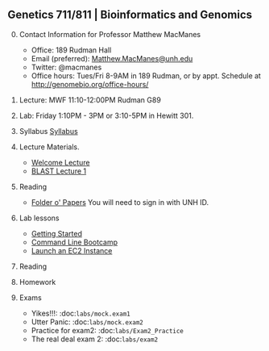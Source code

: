## Genetics 711/811 | Bioinformatics and Genomics

0. Contact Information for Professor Matthew MacManes

    - Office: 189 Rudman Hall
    - Email (preferred): Matthew.MacManes@unh.edu
    - Twitter: @macmanes
    - Office hours: Tues/Fri 8-9AM in 189 Rudman, or by appt. Schedule at http://genomebio.org/office-hours/

1. Lecture: MWF 11:10-12:00PM Rudman G89

2. Lab: Friday 1:10PM - 3PM or 3:10-5PM in Hewitt 301.

3. Syllabus [Syllabus](Syllabus.md)

4. Lecture Materials.
    -  [Welcome Lecture](lecture/Lecture_1.pdf)
    -  [BLAST Lecture 1](lecture/Lecture_2.pdf)

5. Reading

    - [Folder o' Papers](https://unh.app.box.com/files/0/f/11054782028) You will need to sign in with UNH ID. 

5. Lab lessons
    - [Getting Started](labs/getting_started)
    - [Command Line Bootcamp](http://rik.smith-unna.com/command_line_bootcamp)
    - [Launch an EC2 Instance](lecture/Lanch_AMI.pdf)


6. Reading


7. Homework


8. Exams

    - Yikes!!!: :doc:`labs/mock.exam1`
    - Utter Panic: :doc:`labs/mock.exam2`
    - Practice for exam2: :doc:`labs/Exam2_Practice`
    - The real deal exam 2: :doc:`labs/exam2`
